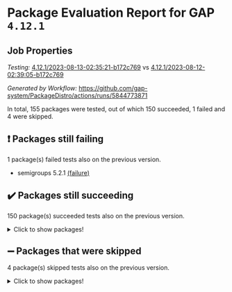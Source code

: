 # Package Evaluation Report for GAP `4.12.1`

## Job Properties

*Testing:* [4.12.1/2023-08-13-02:35:21-b172c769](https://github.com/gap-system/PackageDistro/blob/data/reports/4.12.1/2023-08-13-02:35:21-b172c769) vs [4.12.1/2023-08-12-02:39:05-b172c769](https://github.com/gap-system/PackageDistro/blob/data/reports/4.12.1/2023-08-12-02:39:05-b172c769)

*Generated by Workflow:* https://github.com/gap-system/PackageDistro/actions/runs/5844773871

In total, 155 packages were tested, out of which 150 succeeded, 1 failed and 4 were skipped.

## :exclamation: Packages still failing

1 package(s) failed tests also on the previous version.
- semigroups 5.2.1 [(failure)](https://github.com/gap-system/PackageDistro/actions/runs/5844773871/job/15848367213)

## :heavy_check_mark: Packages still succeeding

150 package(s) succeeded tests also on the previous version.
<details><summary>Click to show packages!</summary>

- 4ti2interface 2023.02-04 [(success)](https://github.com/gap-system/PackageDistro/actions/runs/5844773871/job/15848360398)
- ace 5.6.2 [(success)](https://github.com/gap-system/PackageDistro/actions/runs/5844773871/job/15848360454)
- aclib 1.3.2 [(success)](https://github.com/gap-system/PackageDistro/actions/runs/5844773871/job/15848360517)
- agt 0.3.1 [(success)](https://github.com/gap-system/PackageDistro/actions/runs/5844773871/job/15848360579)
- alnuth 3.2.1 [(success)](https://github.com/gap-system/PackageDistro/actions/runs/5844773871/job/15848360638)
- anupq 3.3.0 [(success)](https://github.com/gap-system/PackageDistro/actions/runs/5844773871/job/15848360697)
- atlasrep 2.1.6 [(success)](https://github.com/gap-system/PackageDistro/actions/runs/5844773871/job/15848360745)
- autodoc 2023.06.19 [(success)](https://github.com/gap-system/PackageDistro/actions/runs/5844773871/job/15848360791)
- automata 1.15 [(success)](https://github.com/gap-system/PackageDistro/actions/runs/5844773871/job/15848360836)
- automgrp 1.3.2 [(success)](https://github.com/gap-system/PackageDistro/actions/runs/5844773871/job/15848360882)
- autpgrp 1.11 [(success)](https://github.com/gap-system/PackageDistro/actions/runs/5844773871/job/15848360922)
- cap 2023.08-03 [(success)](https://github.com/gap-system/PackageDistro/actions/runs/5844773871/job/15848360964)
- caratinterface 2.3.5 [(success)](https://github.com/gap-system/PackageDistro/actions/runs/5844773871/job/15848360999)
- cddinterface 2022.11.01 [(success)](https://github.com/gap-system/PackageDistro/actions/runs/5844773871/job/15848361026)
- circle 1.6.6 [(success)](https://github.com/gap-system/PackageDistro/actions/runs/5844773871/job/15848361064)
- classicpres 1.22 [(success)](https://github.com/gap-system/PackageDistro/actions/runs/5844773871/job/15848361096)
- cohomolo 1.6.11 [(success)](https://github.com/gap-system/PackageDistro/actions/runs/5844773871/job/15848361123)
- congruence 1.2.5 [(success)](https://github.com/gap-system/PackageDistro/actions/runs/5844773871/job/15848361161)
- corelg 1.56 [(success)](https://github.com/gap-system/PackageDistro/actions/runs/5844773871/job/15848361200)
- crime 1.6 [(success)](https://github.com/gap-system/PackageDistro/actions/runs/5844773871/job/15848361239)
- crisp 1.4.6 [(success)](https://github.com/gap-system/PackageDistro/actions/runs/5844773871/job/15848361283)
- crypting 0.10.4 [(success)](https://github.com/gap-system/PackageDistro/actions/runs/5844773871/job/15848361320)
- cryst 4.1.26 [(success)](https://github.com/gap-system/PackageDistro/actions/runs/5844773871/job/15848361364)
- crystcat 1.1.10 [(success)](https://github.com/gap-system/PackageDistro/actions/runs/5844773871/job/15848361388)
- ctbllib 1.3.6 [(success)](https://github.com/gap-system/PackageDistro/actions/runs/5844773871/job/15848361427)
- cubefree 1.19 [(success)](https://github.com/gap-system/PackageDistro/actions/runs/5844773871/job/15848361466)
- curlinterface 2.3.2 [(success)](https://github.com/gap-system/PackageDistro/actions/runs/5844773871/job/15848361499)
- cvec 2.8.1 [(success)](https://github.com/gap-system/PackageDistro/actions/runs/5844773871/job/15848361539)
- datastructures 0.3.0 [(success)](https://github.com/gap-system/PackageDistro/actions/runs/5844773871/job/15848361577)
- deepthought 1.0.6 [(success)](https://github.com/gap-system/PackageDistro/actions/runs/5844773871/job/15848361614)
- design 1.8 [(success)](https://github.com/gap-system/PackageDistro/actions/runs/5844773871/job/15848361647)
- difsets 2.3.1 [(success)](https://github.com/gap-system/PackageDistro/actions/runs/5844773871/job/15848361681)
- digraphs 1.6.2 [(success)](https://github.com/gap-system/PackageDistro/actions/runs/5844773871/job/15848361718)
- edim 1.3.7 [(success)](https://github.com/gap-system/PackageDistro/actions/runs/5844773871/job/15848361748)
- example 4.3.4 [(success)](https://github.com/gap-system/PackageDistro/actions/runs/5844773871/job/15848361782)
- examplesforhomalg 2023.07-01 [(success)](https://github.com/gap-system/PackageDistro/actions/runs/5844773871/job/15848361825)
- factint 1.6.3 [(success)](https://github.com/gap-system/PackageDistro/actions/runs/5844773871/job/15848361861)
- ferret 1.0.9 [(success)](https://github.com/gap-system/PackageDistro/actions/runs/5844773871/job/15848361899)
- fga 1.5.0 [(success)](https://github.com/gap-system/PackageDistro/actions/runs/5844773871/job/15848361934)
- fining 1.5.6 [(success)](https://github.com/gap-system/PackageDistro/actions/runs/5844773871/job/15848361962)
- float 1.0.3 [(success)](https://github.com/gap-system/PackageDistro/actions/runs/5844773871/job/15848361991)
- format 1.4.3 [(success)](https://github.com/gap-system/PackageDistro/actions/runs/5844773871/job/15848362024)
- forms 1.2.9 [(success)](https://github.com/gap-system/PackageDistro/actions/runs/5844773871/job/15848362070)
- fplsa 1.2.6 [(success)](https://github.com/gap-system/PackageDistro/actions/runs/5844773871/job/15848362110)
- fr 2.4.12 [(success)](https://github.com/gap-system/PackageDistro/actions/runs/5844773871/job/15848362143)
- francy 2.0.3 [(success)](https://github.com/gap-system/PackageDistro/actions/runs/5844773871/job/15848362188)
- fwtree 1.3 [(success)](https://github.com/gap-system/PackageDistro/actions/runs/5844773871/job/15848362229)
- gapdoc 1.6.6 [(success)](https://github.com/gap-system/PackageDistro/actions/runs/5844773871/job/15848362261)
- gauss 2023.02-04 [(success)](https://github.com/gap-system/PackageDistro/actions/runs/5844773871/job/15848362304)
- gaussforhomalg 2023.02-04 [(success)](https://github.com/gap-system/PackageDistro/actions/runs/5844773871/job/15848362352)
- gbnp 1.0.5 [(success)](https://github.com/gap-system/PackageDistro/actions/runs/5844773871/job/15848362393)
- generalizedmorphismsforcap 2023.03-01 [(success)](https://github.com/gap-system/PackageDistro/actions/runs/5844773871/job/15848362448)
- genss 1.6.8 [(success)](https://github.com/gap-system/PackageDistro/actions/runs/5844773871/job/15848362498)
- gradedmodules 2023.02-04 [(success)](https://github.com/gap-system/PackageDistro/actions/runs/5844773871/job/15848362547)
- gradedringforhomalg 2023.02-04 [(success)](https://github.com/gap-system/PackageDistro/actions/runs/5844773871/job/15848362604)
- grape 4.9.0 [(success)](https://github.com/gap-system/PackageDistro/actions/runs/5844773871/job/15848362656)
- groupoids 1.73 [(success)](https://github.com/gap-system/PackageDistro/actions/runs/5844773871/job/15848362701)
- grpconst 2.6.4 [(success)](https://github.com/gap-system/PackageDistro/actions/runs/5844773871/job/15848362746)
- guarana 0.96.3 [(success)](https://github.com/gap-system/PackageDistro/actions/runs/5844773871/job/15848362828)
- guava 3.18 [(success)](https://github.com/gap-system/PackageDistro/actions/runs/5844773871/job/15848362877)
- hap 1.57 [(success)](https://github.com/gap-system/PackageDistro/actions/runs/5844773871/job/15848362925)
- hapcryst 0.1.15 [(success)](https://github.com/gap-system/PackageDistro/actions/runs/5844773871/job/15848362985)
- hecke 1.5.3 [(success)](https://github.com/gap-system/PackageDistro/actions/runs/5844773871/job/15848363042)
- help 3.5 [(success)](https://github.com/gap-system/PackageDistro/actions/runs/5844773871/job/15848363100)
- homalg 2023.02-05 [(success)](https://github.com/gap-system/PackageDistro/actions/runs/5844773871/job/15848363155)
- homalgtocas 2023.02-04 [(success)](https://github.com/gap-system/PackageDistro/actions/runs/5844773871/job/15848363209)
- idrel 2.45 [(success)](https://github.com/gap-system/PackageDistro/actions/runs/5844773871/job/15848363260)
- images 1.3.1 [(success)](https://github.com/gap-system/PackageDistro/actions/runs/5844773871/job/15848363314)
- intpic 0.3.0 [(success)](https://github.com/gap-system/PackageDistro/actions/runs/5844773871/job/15848363376)
- io 4.8.1 [(success)](https://github.com/gap-system/PackageDistro/actions/runs/5844773871/job/15848363446)
- io_forhomalg 2023.02-04 [(success)](https://github.com/gap-system/PackageDistro/actions/runs/5844773871/job/15848363524)
- irredsol 1.4.4 [(success)](https://github.com/gap-system/PackageDistro/actions/runs/5844773871/job/15848363577)
- json 2.1.1 [(success)](https://github.com/gap-system/PackageDistro/actions/runs/5844773871/job/15848363641)
- jupyterkernel 1.5.0 [(success)](https://github.com/gap-system/PackageDistro/actions/runs/5844773871/job/15848363717)
- jupyterviz 1.5.6 [(success)](https://github.com/gap-system/PackageDistro/actions/runs/5844773871/job/15848363770)
- kan 1.35 [(success)](https://github.com/gap-system/PackageDistro/actions/runs/5844773871/job/15848363829)
- kbmag 1.5.11 [(success)](https://github.com/gap-system/PackageDistro/actions/runs/5844773871/job/15848363885)
- laguna 3.9.6 [(success)](https://github.com/gap-system/PackageDistro/actions/runs/5844773871/job/15848363943)
- liealgdb 2.2.1 [(success)](https://github.com/gap-system/PackageDistro/actions/runs/5844773871/job/15848363981)
- liepring 2.8 [(success)](https://github.com/gap-system/PackageDistro/actions/runs/5844773871/job/15848364024)
- liering 2.4.2 [(success)](https://github.com/gap-system/PackageDistro/actions/runs/5844773871/job/15848364108)
- linearalgebraforcap 2023.06-02 [(success)](https://github.com/gap-system/PackageDistro/actions/runs/5844773871/job/15848364188)
- localizeringforhomalg 2023.02-04 [(success)](https://github.com/gap-system/PackageDistro/actions/runs/5844773871/job/15848364254)
- loops 3.4.3 [(success)](https://github.com/gap-system/PackageDistro/actions/runs/5844773871/job/15848364319)
- lpres 1.0.3 [(success)](https://github.com/gap-system/PackageDistro/actions/runs/5844773871/job/15848364398)
- majoranaalgebras 1.5.1 [(success)](https://github.com/gap-system/PackageDistro/actions/runs/5844773871/job/15848364476)
- mapclass 1.4.6 [(success)](https://github.com/gap-system/PackageDistro/actions/runs/5844773871/job/15848364560)
- matgrp 0.70 [(success)](https://github.com/gap-system/PackageDistro/actions/runs/5844773871/job/15848364642)
- matricesforhomalg 2023.02-04 [(success)](https://github.com/gap-system/PackageDistro/actions/runs/5844773871/job/15848364689)
- modisom 2.5.4 [(success)](https://github.com/gap-system/PackageDistro/actions/runs/5844773871/job/15848364755)
- modulepresentationsforcap 2023.08-01 [(success)](https://github.com/gap-system/PackageDistro/actions/runs/5844773871/job/15848364816)
- modules 2023.02-04 [(success)](https://github.com/gap-system/PackageDistro/actions/runs/5844773871/job/15848364874)
- monoidalcategories 2023.07-01 [(success)](https://github.com/gap-system/PackageDistro/actions/runs/5844773871/job/15848364941)
- nconvex 2022.09-01 [(success)](https://github.com/gap-system/PackageDistro/actions/runs/5844773871/job/15848365002)
- nilmat 1.4.2 [(success)](https://github.com/gap-system/PackageDistro/actions/runs/5844773871/job/15848365072)
- nock 1.5 [(success)](https://github.com/gap-system/PackageDistro/actions/runs/5844773871/job/15848365125)
- normalizinterface 1.3.6 [(success)](https://github.com/gap-system/PackageDistro/actions/runs/5844773871/job/15848365176)
- nq 2.5.10 [(success)](https://github.com/gap-system/PackageDistro/actions/runs/5844773871/job/15848365236)
- numericalsgps 1.3.1 [(success)](https://github.com/gap-system/PackageDistro/actions/runs/5844773871/job/15848365299)
- openmath 11.5.3 [(success)](https://github.com/gap-system/PackageDistro/actions/runs/5844773871/job/15848365351)
- orb 4.9.0 [(success)](https://github.com/gap-system/PackageDistro/actions/runs/5844773871/job/15848365484)
- packagemanager 1.4.1 [(success)](https://github.com/gap-system/PackageDistro/actions/runs/5844773871/job/15848365563)
- patternclass 2.4.3 [(success)](https://github.com/gap-system/PackageDistro/actions/runs/5844773871/job/15848365636)
- permut 2.0.4 [(success)](https://github.com/gap-system/PackageDistro/actions/runs/5844773871/job/15848365713)
- polenta 1.3.10 [(success)](https://github.com/gap-system/PackageDistro/actions/runs/5844773871/job/15848365798)
- polymaking 0.8.6 [(success)](https://github.com/gap-system/PackageDistro/actions/runs/5844773871/job/15848365881)
- primgrp 3.4.4 [(success)](https://github.com/gap-system/PackageDistro/actions/runs/5844773871/job/15848365953)
- profiling 2.5.4 [(success)](https://github.com/gap-system/PackageDistro/actions/runs/5844773871/job/15848366045)
- qpa 1.34 [(success)](https://github.com/gap-system/PackageDistro/actions/runs/5844773871/job/15848366137)
- quagroup 1.8.3 [(success)](https://github.com/gap-system/PackageDistro/actions/runs/5844773871/job/15848366232)
- radiroot 2.9 [(success)](https://github.com/gap-system/PackageDistro/actions/runs/5844773871/job/15848366333)
- rcwa 4.7.1 [(success)](https://github.com/gap-system/PackageDistro/actions/runs/5844773871/job/15848366450)
- rds 1.8 [(success)](https://github.com/gap-system/PackageDistro/actions/runs/5844773871/job/15848366556)
- recog 1.4.2 [(success)](https://github.com/gap-system/PackageDistro/actions/runs/5844773871/job/15848366639)
- repndecomp 1.3.0 [(success)](https://github.com/gap-system/PackageDistro/actions/runs/5844773871/job/15848366712)
- repsn 3.1.1 [(success)](https://github.com/gap-system/PackageDistro/actions/runs/5844773871/job/15848366808)
- resclasses 4.7.3 [(success)](https://github.com/gap-system/PackageDistro/actions/runs/5844773871/job/15848366876)
- ringsforhomalg 2023.02-05 [(success)](https://github.com/gap-system/PackageDistro/actions/runs/5844773871/job/15848366973)
- sco 2023.02-04 [(success)](https://github.com/gap-system/PackageDistro/actions/runs/5844773871/job/15848367071)
- scscp 2.4.1 [(success)](https://github.com/gap-system/PackageDistro/actions/runs/5844773871/job/15848367141)
- sglppow 2.3 [(success)](https://github.com/gap-system/PackageDistro/actions/runs/5844773871/job/15848367288)
- sgpviz 0.999.5 [(success)](https://github.com/gap-system/PackageDistro/actions/runs/5844773871/job/15848367350)
- simpcomp 2.1.14 [(success)](https://github.com/gap-system/PackageDistro/actions/runs/5844773871/job/15848367427)
- singular 2023.02.09 [(success)](https://github.com/gap-system/PackageDistro/actions/runs/5844773871/job/15848367504)
- sl2reps 1.1 [(success)](https://github.com/gap-system/PackageDistro/actions/runs/5844773871/job/15848367590)
- sla 1.5.3 [(success)](https://github.com/gap-system/PackageDistro/actions/runs/5844773871/job/15848367667)
- smallgrp 1.5.3 [(success)](https://github.com/gap-system/PackageDistro/actions/runs/5844773871/job/15848367733)
- smallsemi 0.6.13 [(success)](https://github.com/gap-system/PackageDistro/actions/runs/5844773871/job/15848367797)
- sonata 2.9.6 [(success)](https://github.com/gap-system/PackageDistro/actions/runs/5844773871/job/15848367876)
- sophus 1.27 [(success)](https://github.com/gap-system/PackageDistro/actions/runs/5844773871/job/15848367934)
- spinsym 1.5.2 [(success)](https://github.com/gap-system/PackageDistro/actions/runs/5844773871/job/15848367995)
- standardff 0.9.4 [(success)](https://github.com/gap-system/PackageDistro/actions/runs/5844773871/job/15848368060)
- symbcompcc 1.3.2 [(success)](https://github.com/gap-system/PackageDistro/actions/runs/5844773871/job/15848368109)
- thelma 1.3 [(success)](https://github.com/gap-system/PackageDistro/actions/runs/5844773871/job/15848368173)
- tomlib 1.2.9 [(success)](https://github.com/gap-system/PackageDistro/actions/runs/5844773871/job/15848368217)
- toolsforhomalg 2023.07-01 [(success)](https://github.com/gap-system/PackageDistro/actions/runs/5844773871/job/15848368258)
- toric 1.9.5 [(success)](https://github.com/gap-system/PackageDistro/actions/runs/5844773871/job/15848368295)
- toricvarieties 2022.07.13 [(success)](https://github.com/gap-system/PackageDistro/actions/runs/5844773871/job/15848368342)
- transgrp 3.6.4 [(success)](https://github.com/gap-system/PackageDistro/actions/runs/5844773871/job/15848368377)
- ugaly 4.1.3 [(success)](https://github.com/gap-system/PackageDistro/actions/runs/5844773871/job/15848368420)
- unipot 1.5 [(success)](https://github.com/gap-system/PackageDistro/actions/runs/5844773871/job/15848368463)
- unitlib 4.2.0 [(success)](https://github.com/gap-system/PackageDistro/actions/runs/5844773871/job/15848368488)
- utils 0.82 [(success)](https://github.com/gap-system/PackageDistro/actions/runs/5844773871/job/15848368521)
- uuid 0.7 [(success)](https://github.com/gap-system/PackageDistro/actions/runs/5844773871/job/15848368561)
- walrus 0.9991 [(success)](https://github.com/gap-system/PackageDistro/actions/runs/5844773871/job/15848368585)
- wedderga 4.10.4 [(success)](https://github.com/gap-system/PackageDistro/actions/runs/5844773871/job/15848368623)
- xmod 2.91 [(success)](https://github.com/gap-system/PackageDistro/actions/runs/5844773871/job/15848368655)
- xmodalg 1.23 [(success)](https://github.com/gap-system/PackageDistro/actions/runs/5844773871/job/15848368690)
- yangbaxter 0.10.3 [(success)](https://github.com/gap-system/PackageDistro/actions/runs/5844773871/job/15848368723)
- zeromqinterface 0.14 [(success)](https://github.com/gap-system/PackageDistro/actions/runs/5844773871/job/15848368761)
</details>

## :heavy_minus_sign: Packages that were skipped

4 package(s) skipped tests also on the previous version.
<details><summary>Click to show packages!</summary>

- browse 1.8.21 [(skipped)](https://github.com/gap-system/PackageDistro/actions/runs/5844773871/job/15848193600)
- itc 1.5.1 [(skipped)](https://github.com/gap-system/PackageDistro/actions/runs/5844773871/job/15848193600)
- polycyclic 2.16 [(skipped)](https://github.com/gap-system/PackageDistro/actions/runs/5844773871/job/15848193600)
- xgap 4.31 [(skipped)](https://github.com/gap-system/PackageDistro/actions/runs/5844773871/job/15848193600)
</details>

